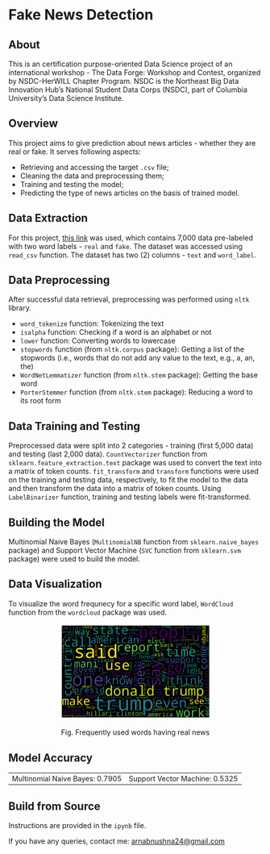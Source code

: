 # Fake News Detection



## About
This is an certification purpose-oriented Data Science project of an international workshop - The Data Forge: Workshop and Contest, organized by NSDC-HerWILL Chapter Program. NSDC is the Northeast Big Data Innovation Hub’s National Student Data Corps (NSDC), part of Columbia University’s Data Science Institute.


## Overview
This project aims to give prediction about news articles - whether they are real or fake. It serves following aspects:

* Retrieving and accessing the target `.csv` file;
* Cleaning the data and preprocessing them;
* Training and testing the model;
* Predicting the type of news articles on the basis of trained model.


## Data Extraction
For this project, [this link](https://raw.githubusercontent.com/raima2001/HerWILL-NSDC-DS-Contest/main/news_dataset_subset%20(1).csv) was used, which contains 7,000 data pre-labeled with two word labels - `real` and `fake`. The dataset was accessed using `read_csv` function. The dataset has two (2) columns - `text` and `word_label`.


## Data Preprocessing
After successful data retrieval, preprocessing was performed using `nltk` library.

* `word_tokenize` function: Tokenizing the text
* `isalpha` function: Checking if a word is an alphabet or not
* `lower` function: Converting words to lowercase
* `stopwords` function (from `nltk.corpus` package): Getting a list of the stopwords (i.e., words that do not add any value to the text, e.g., a, an, the)
* `WordNetLemmatizer` function (from `nltk.stem` package): Getting the base word
* `PorterStemmer` function (from `nltk.stem` package): Reducing a word to its root form


## Data Training and Testing
Preprocessed data were split into 2 categories - training (first 5,000 data) and testing (last 2,000 data). `CountVectorizer` function from `sklearn.feature_extraction.text` package was used to convert the text into a matrix of token counts. `fit_transform` and `transform` functions were used on the training and testing data, respectively, to fit the model to the data and then transform the data into a matrix of token counts. Using `LabelBinarizer` function, training and testing labels were fit-transformed.


## Building the Model
Multinomial Naive Bayes (`MultinomialNB` function from `sklearn.naive_bayes` package) and Support Vector Machine (`SVC` function from `sklearn.svm` package) were used to build the model.


## Data Visualization
To visualize the word frequnecy for a specific word label, `WordCloud` function from the `wordcloud` package was used.

<div align="center">
  <img src="https://raw.githubusercontent.com/ArnabUshna24/Fake-News-Detection/main/real_news.png" alt="Real News" width="300"/>
  <p> Fig. Frequently used words having real news </p>
</div>


## Model Accuracy
<table>
  <tr>
    <td align="left"> Multinomial Naive Bayes: 0.7905 </td>
    <td align="left"> Support Vector Machine: 0.5325 </td>
  </tr>
</table>


## Build from Source
Instructions are provided in the `ipynb` file.


If you have any queries, contact me: arnabnushna24@gmail.com

